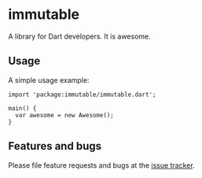 # immutable

A library for Dart developers. It is awesome.

## Usage

A simple usage example:

    import 'package:immutable/immutable.dart';

    main() {
      var awesome = new Awesome();
    }

## Features and bugs

Please file feature requests and bugs at the [issue tracker][tracker].

[tracker]: http://example.com/issues/replaceme
